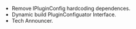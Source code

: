 - Remove IPluginConfig hardcoding dependences.
- Dynamic build PluginConfiguator Interface.
- Tech Announcer.